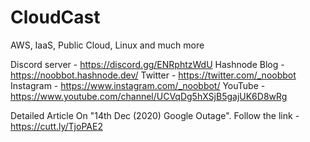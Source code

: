# CloudCast
AWS, IaaS, Public Cloud, Linux and much more

Discord server - https://discord.gg/ENRphtzWdU
Hashnode Blog - https://noobbot.hashnode.dev/
Twitter - https://twitter.com/_noobbot
Instagram - https://www.instagram.com/_noobbot/
YouTube - https://www.youtube.com/channel/UCVqDg5hXSjB5gajUK6D8wRg

Detailed Article On "14th Dec (2020) Google Outage". Follow the link - https://cutt.ly/TjoPAE2
